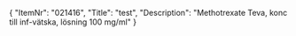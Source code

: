 {
  "ItemNr": "021416",
  "Title": "test",
  "Description": "Methotrexate Teva, konc till inf-vätska, lösning 100 mg/ml"
}